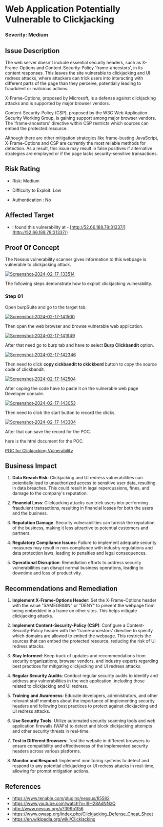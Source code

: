 ﻿# Web Application Potentially Vulnerable to Clickjacking

### Severity: Medium

## Issue Description
The web server doesn't include essential security headers, such as X-Frame-Options and Content-Security-Policy 'frame-ancestors', in its content responses. This leaves the site vulnerable to clickjacking and UI redress attacks, where attackers can trick users into interacting with different parts of the page than they perceive, potentially leading to fraudulent or malicious actions.

X-Frame-Options, proposed by Microsoft, is a defense against clickjacking attacks and is supported by major browser vendors.

Content-Security-Policy (CSP), proposed by the W3C Web Application Security Working Group, is gaining support among major browser vendors. The 'frame-ancestors' directive within CSP restricts which sources can embed the protected resource.

Although there are other mitigation strategies like frame-busting JavaScript, X-Frame-Options and CSP are currently the most reliable methods for detection. As a result, this issue may result in false positives if alternative strategies are employed or if the page lacks security-sensitive transactions.


## Risk Rating

-   Risk: Medium
    
-   Difficulty to Exploit: Low
    
-   Authentication : No

## Affected Target

-    I found this vulnerability at -  [http://52.66.188.78:31337/](http://52.66.188.78:31337/)


## Proof Of Concept

The Nessus vulnerability scanner gives information to this webpage is vulnerable to clickjacking attack.

<a href="https://ibb.co/7jf8THQ"><img src="https://i.ibb.co/FmrNf9X/Screenshot-2024-02-17-133514.png" alt="Screenshot-2024-02-17-133514" border=""></a>

The following steps demonstrate how to exploit clickjacking vulnerability.

### Step 01

Open burpSuite and go to the target tab.

<a href="https://ibb.co/G76Myd3"><img src="https://i.ibb.co/313F2TY/Screenshot-2024-02-17-141500.png" alt="Screenshot-2024-02-17-141500" border="0"></a>

Then open the web browser and browse vulnerable web application.

<a href="https://ibb.co/rHd9SBb"><img src="https://i.ibb.co/2dZJQz8/Screenshot-2024-02-17-141949.png" alt="Screenshot-2024-02-17-141949" border="0"></a>

After that need go to burp tab and have to select **Burp Clickbandit** option. 

<a href="https://ibb.co/XpnLxqd"><img src="https://i.ibb.co/bL4m5ky/Screenshot-2024-02-17-142346.png" alt="Screenshot-2024-02-17-142346" border="0"></a>

Then need to click **copy cickbandit to ckickbord** button to copy the source code of clickbandit.

<a href="https://ibb.co/nncyDTf"><img src="https://i.ibb.co/RB0KC1P/Screenshot-2024-02-17-142504.png" alt="Screenshot-2024-02-17-142504" border="0"></a>

After coping the code have to paste it on the vulnerable web page Developer console. 

<a href="https://ibb.co/DtXtvkd"><img src="https://i.ibb.co/HVvVbYZ/Screenshot-2024-02-17-143053.png" alt="Screenshot-2024-02-17-143053" border="0"></a>

Then need to click the start button to record the clicks.

<a href="https://ibb.co/DpssJ0X"><img src="https://i.ibb.co/6BVVMjh/Screenshot-2024-02-17-143304.png" alt="Screenshot-2024-02-17-143304" border="0"></a>

After that can save the record for the POC.

here is the html document for the POC.

[POC for Clickjacking    Vulnerability](https://github.com/AvishkaDP/Project_Midsommer/blob/main/clickjacked.html)

## Business Impact

1.  **Data Breach Risk**: Clickjacking and UI redress vulnerabilities can potentially lead to unauthorized access to sensitive user data, resulting in data breaches. This could result in legal repercussions, fines, and damage to the company's reputation.
    
2.  **Financial Loss**: Clickjacking attacks can trick users into performing fraudulent transactions, resulting in financial losses for both the users and the business.
    
3.  **Reputation Damage**: Security vulnerabilities can tarnish the reputation of the business, making it less attractive to potential customers and partners.
    
4.  **Regulatory Compliance Issues**: Failure to implement adequate security measures may result in non-compliance with industry regulations and data protection laws, leading to penalties and legal consequences.
    
5.  **Operational Disruption**: Remediation efforts to address security vulnerabilities can disrupt normal business operations, leading to downtime and loss of productivity.

## Recommendations and Remediation

1.  **Implement X-Frame-Options Header**: Set the X-Frame-Options header with the value "SAMEORIGIN" or "DENY" to prevent the webpage from being embedded in a frame on other sites. This helps mitigate clickjacking attacks.
    
2.  **Implement Content-Security-Policy (CSP)**: Configure a Content-Security-Policy header with the 'frame-ancestors' directive to specify which domains are allowed to embed the webpage. This restricts the sources that can embed the protected resource, reducing the risk of UI redress attacks.
    
3.  **Stay Informed**: Keep track of updates and recommendations from security organizations, browser vendors, and industry experts regarding best practices for mitigating clickjacking and UI redress attacks.
    
4.  **Regular Security Audits**: Conduct regular security audits to identify and address any vulnerabilities in the web application, including those related to clickjacking and UI redress.
    
5.  **Training and Awareness**: Educate developers, administrators, and other relevant staff members about the importance of implementing security headers and following best practices to protect against clickjacking and UI redress attacks.
    
6.  **Use Security Tools**: Utilize automated security scanning tools and web application firewalls (WAFs) to detect and block clickjacking attempts and other security threats in real-time.
    
7.  **Test in Different Browsers**: Test the website in different browsers to ensure compatibility and effectiveness of the implemented security headers across various platforms.
    
8.  **Monitor and Respond**: Implement monitoring systems to detect and respond to any potential clickjacking or UI redress attacks in real-time, allowing for prompt mitigation actions.



## References

 - https://www.tenable.com/plugins/nessus/85582
 - https://www.youtube.com/watch?v=I9H28AdNNzQ
 - http://www.nessus.org/u?399b1f56
 - https://www.owasp.org/index.php/Clickjacking_Defense_Cheat_Sheet
 - https://en.wikipedia.org/wiki/Clickjacking


